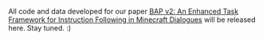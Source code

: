 All code and data developed for our paper [BAP v2: An Enhanced Task Framework for Instruction Following in Minecraft Dialogues](https://arxiv.org/abs/2501.10836) will be released here. Stay tuned. :)
